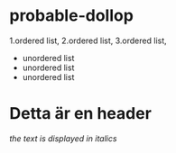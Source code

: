 # probable-dollop

1.ordered list,
2.ordered list,
3.ordered list,

* unordered list
* unordered list
* unordered list

# Detta är en header

*the text is displayed in italics*
